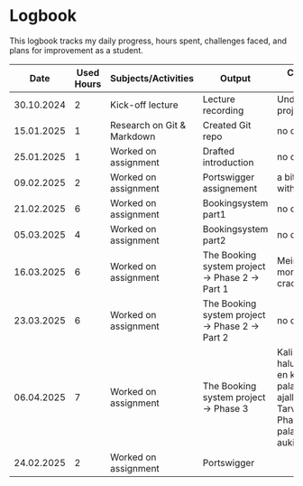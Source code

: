 # Logbook

This logbook tracks my daily progress, hours spent, challenges faced, and plans for improvement as a student.

| Date       | Used Hours | Subjects/Activities           | Output                                           | Challenges Faced                                              |
|------------|-----------|--------------------------------|--------------------------------------------------|---------------------------------------------------------------|
| 30.10.2024 | 2         | Kick-off lecture               | Lecture recording                                | Understanding project goals                                   |
| 15.01.2025 | 1         | Research on Git & Markdown     | Created Git repo                                 | no challenges                                                 |
| 25.01.2025 | 1         | Worked on assignment           | Drafted introduction                             | no challenges                                                 |
| 09.02.2025 | 2         | Worked on assignment           | Portswigger assignement                          | a bit challenges with burp suite                              |
| 21.02.2025 | 6         | Worked on assignment           | Bookingsystem part1                              | no challenges                                                 |
| 05.03.2025 | 4         | Worked on assignment           | Bookingsystem part2                              | no challenges                                                 |
| 16.03.2025 | 6         | Worked on assignment           |The Booking system project → Phase 2 → Part 1     | Meinasi kestää monia vuosia crackääminen                      |
| 23.03.2025 | 6         | Worked on assignment           |The Booking system project → Phase 2 → Part 2     | no challenges                                                 |
| 06.04.2025 | 7         | Worked on assignment           |The Booking system project → Phase 3              | Kali Linux ei halunnut toimia, en kerennyt palauttaa ajallaan. Tarvitsisin Phase 3 palautuskansion auki. |
| 24.02.2025 | 2         | Worked on assignment           | Portswigger                                      |                                                                |
